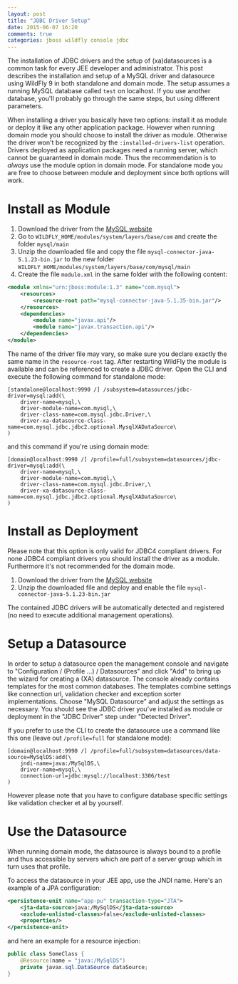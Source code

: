 ```yaml
---
layout: post
title: "JDBC Driver Setup"
date: 2015-06-07 16:20
comments: true
categories: jboss wildfly console jdbc
---
```

The installation of JDBC drivers and the setup of (xa)datasources is a common task for every JEE developer and administrator. This post describes the installation and setup of a MySQL driver and datasource using WildFly 9 in both standalone and domain mode.<!-- more --> The setup assumes a running MySQL database called `test` on localhost. If you use another database, you'll probably go through the same steps, but using different parameters.
 
 When installing a driver you basically have two options: install it as module or deploy it like any other application package. However when running domain mode you should choose to install the driver as module. Otherwise the driver won't be recognized by the `:installed-drivers-list` operation. Drivers deployed as application packages need a running server, which cannot be guaranteed in domain mode. Thus the recommendation is to *always* use the module option in domain mode. For standalone mode you are free to choose between module and deployment since both options will work. 
 
# Install as Module

1. Download the driver from the [MySQL website](https://dev.mysql.com/downloads/connector/j/)
1. Go to `WILDFLY_HOME/modules/system/layers/base/com` and create the folder `mysql/main`
1. Unzip the downloaded file and copy the file `mysql-connector-java-5.1.23-bin.jar` to the new folder `WILDFLY_HOME/modules/system/layers/base/com/mysql/main`
1. Create the file `module.xml` in the same folder with the following content:

```xml
<module xmlns="urn:jboss:module:1.3" name="com.mysql">
    <resources>
        <resource-root path="mysql-connector-java-5.1.35-bin.jar"/>
    </resources>
    <dependencies>
        <module name="javax.api"/>
        <module name="javax.transaction.api"/>
    </dependencies>
</module>
```
        
The name of the driver file may vary, so make sure you declare exactly the same name in the `resource-root` tag. After restarting WildFly the module is available and can be referenced to create a JDBC driver. Open the CLI and execute the following command for standalone mode:

```
[standalone@localhost:9990 /] /subsystem=datasources/jdbc-driver=mysql:add(\
    driver-name=mysql,\
    driver-module-name=com.mysql,\
    driver-class-name=com.mysql.jdbc.Driver,\
    driver-xa-datasource-class-name=com.mysql.jdbc.jdbc2.optional.MysqlXADataSource\
)
``` 

and this command if you're using domain mode: 


```
[domain@localhost:9990 /] /profile=full/subsystem=datasources/jdbc-driver=mysql:add(\
    driver-name=mysql,\
    driver-module-name=com.mysql,\
    driver-class-name=com.mysql.jdbc.Driver,\
    driver-xa-datasource-class-name=com.mysql.jdbc.jdbc2.optional.MysqlXADataSource\
)
``` 

# Install as Deployment

Please note that this option is only valid for JDBC4 compliant drivers. For none JDBC4 compliant drivers you should install the driver as a module. Furthermore it's not recommended for the domain mode.     

1. Download the driver from the [MySQL website](https://dev.mysql.com/downloads/connector/j/)
1. Unzip the downloaded file and deploy and enable the file `mysql-connector-java-5.1.23-bin.jar`
 
The contained JDBC drivers will be automatically detected and registered (no need to execute additional management operations).

# Setup a Datasource

In order to setup a datasource open the management console and navigate to "Configuration / (Profile ...) / Datasources" and click "Add" to bring up the wizard for creating a (XA) datasource. The console already contains templates for the most common databases. The templates combine settings like connection url, validation checker and exception sorter implementations. Choose "MySQL Datasource" and adjust the settings as necessary. You should see the JDBC driver you've installed as module or deployment in the "JDBC Driver" step under "Detected Driver".  

If you prefer to use the CLI to create the datasource use a command like this one (leave out `/profile=full` for standalone mode):

```
[domain@localhost:9990 /] /profile=full/subsystem=datasources/data-source=MySqlDS:add(\
    jndi-name=java:/MySqlDS,\
    driver-name=mysql,\
    connection-url=jdbc:mysql://localhost:3306/test
)
```

However please note that you have to configure database specific settings like validation checker et al by yourself. 

# Use the Datasource

When running domain mode, the datasource is always bound to a profile and thus accessible by servers which are part of a server group which in turn uses that profile. 

To access the datasource in your JEE app, use the JNDI name. Here's an example of a JPA configuration:

```xml
<persistence-unit name="app-pu" transaction-type="JTA">
    <jta-data-source>java:/MySqlDS</jta-data-source>
    <exclude-unlisted-classes>false</exclude-unlisted-classes>
    <properties/>
</persistence-unit>
```

and here an example for a resource injection:

```java
public class SomeClass {
    @Resource(name = "java:/MySqlDS")
    private javax.sql.DataSource dataSource;
}
```
